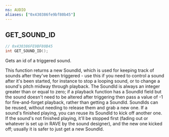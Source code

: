 ```yaml
---
ns: AUDIO
aliases: ["0x430386fe9bf80b45"]
---
```

## GET_SOUND_ID

```c
// 0x430386FE9BF80B45
int GET_SOUND_ID();
```

Gets an id of a triggered sound.

This function returns a new SoundId, which is used for keeping track of sounds after they've been triggered - use this if you need to control a sound after it's been started, for instance to stop a looping sound, or to change a sound's pitch midway through playback. The SoundId is always an integer greater than or equal to zero; if a playback function has a SoundId field but the sound doesn't need to be altered after triggering then pass a value of -1 for fire-and-forget playback, rather than getting a SoundId. SoundIds can be reused, without needing to release them and grab a new one. If a sound's finished playing, you can reuse its SoundId to kick off another one. If the sound's not finished playing, it'll be stopped first (fading out or whatever is set up in RAVE by the sound designer), and the new one kicked off; usually it is safer to just get a new SoundId.


